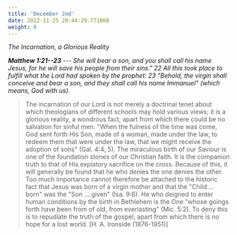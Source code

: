 ```yaml
---
title: 'December 2nd'
date: 2022-11-25 20:44:29.771868
weight: 8
---
```




*The Incarnation, a Glorious Reality*

***Matthew 1:21--23** --- She will bear a son, and you shall call his name Jesus, for he will save his people from their sins." 22 All this took place to fulfill what the Lord had spoken by the prophet: 23 "Behold, the virgin shall conceive and bear a son, and they shall call his name Immanuel" (which means, God with us).*

> The incarnation of our Lord is not merely a doctrinal tenet about which theologians of different schools may hold various views; it is a glorious reality, a wondrous fact, apart from which there could be no salvation for sinful men. "When the fulness of the time was come, God sent forth His Son, made of a woman, made under the law, to redeem them that were under the law, that we might receive the adoption of sons" (Gal. 4:4, 5). The miraculous birth of our Saviour is one of the foundation stones of our Christian faith. It is the companion truth to that of His expiatory sacrifice on the cross. Because of this, it will generally be found that he who denies the one denies the other. Too much importance cannot therefore be attached to the historic fact that Jesus was born of a virgin mother and that the "Child ... born" was the "Son ... given" (Isa. 9:6). He who deigned to enter human conditions by the birth in Bethlehem is the One "whose goings forth have been from of old, from everlasting" (Mic. 5:2). To deny this is to repudiate the truth of the gospel, apart from which there is no hope for a lost world. \[H. A. Ironside (1876-1951)\]